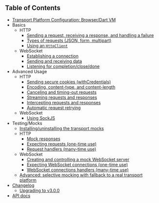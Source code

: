 ## Table of Contents

- [Transport Platform Configuration: Browser/Dart VM](TransportPlatformConfiguration.md)
- Basics
  - HTTP
    - [Sending a request, receiving a response, and handling a failure](/docs/guides/HttpSendRequestReceiveResponseHandleFailure.md)
    - [Types of requests (JSON, form, multipart)](/docs/guides/HttpRequestTypes.md)
    - [Using an `HttpClient`](/docs/guides/HttpClient.md)
  - WebSocket
    - [Establishing a connection](/docs/guides/WebSocketConnect.md)
    - [Sending and receiving data](/docs/guides/WebSocketSendReceive.md)
    - [Listening for completion/close/done](/docs/guides/WebSocketCompletion.md)
- Advanced Usage
  - HTTP
    - [Sending secure cookies (withCredentials)](/docs/guides/HttpSecureCookies.md)
    - [Encoding, content-type, and content-length](/docs/guides/HttpContentEncoding.md)
    - [Canceling and timing-out requests](/docs/guides/HttpCancellationAndTimeout.md)
    - [Streaming requests and responses](/docs/guides/HttpStreaming.md)
    - [Intercepting requests and responses](/docs/guides/HttpIntercepting.md)
    - [Automatic request retrying](/docs/guides/HttpAutoRetry.md)
  - WebSocket
    - [Using SockJS](/docs/guides/WebSocketSockJS.md)
- Testing/Mocks
  - [Installing/uninstalling the transport mocks](/docs/guides/MockInstallation.md)
  - HTTP
    - [Mock responses](/docs/guides/MockResponse.md)
    - [Expecting requests (one-time use)](/docs/guides/MockHttpExpectations.md)
    - [Request handlers (many-time use)](/docs/guides/MockHttpHandlers.md)
  - WebSocket
    - [Creating and controlling a mock WebSocket server](/docs/guides/MockWebSocketServer.md)
    - [Expecting WebSocket connections (one-time use)](/docs/guides/MockWebSocketExpectations.md)
    - [WebSocket connections handlers (many-time use)](/docs/guides/MockWebSocketHandlers.md)
  - [Advanced: selective mocking with fallback to a real transport platform](/docs/guides/MockSelectiveMockingWithFallback.md)
- [Changelog](/CHANGELOG.md)
  - [Upgrading to v3.0.0](/docs/upgrade-guides/v3.0.0)
- [API docs](https://www.dartdocs.org/documentation/w_transport/latest/index.html)

